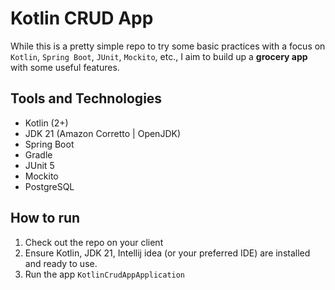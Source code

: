 # Kotlin CRUD App
While this is a pretty simple repo to try some basic practices with a focus on `Kotlin`, `Spring Boot`, `JUnit`, `Mockito`, etc., I aim to build up a **grocery app** with some useful features.

## Tools and Technologies
- Kotlin (2+)
- JDK 21 (Amazon Corretto | OpenJDK)
- Spring Boot
- Gradle
- JUnit 5
- Mockito
- PostgreSQL 


## How to run 
1. Check out the repo on your client 
2. Ensure Kotlin, JDK 21, Intellij idea (or your preferred IDE) are installed and ready to use. 
3. Run the app `KotlinCrudAppApplication`

